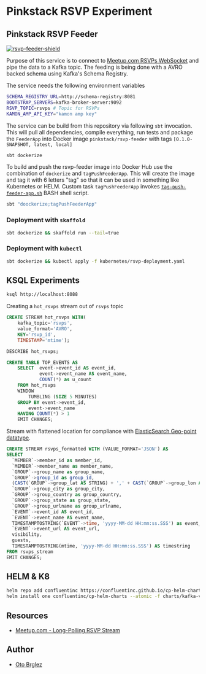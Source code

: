 # Pinkstack RSVP Experiment

## Pinkstack RSVP Feeder

[![rsvp-feeder-shield][rsvp-feeder-shield]][rsvp-feeder-docker-hub]

Purpose of this service is to connect to [Meetup.com RSVPs WebSocket][meetup-com-rsvp-ws] and pipe the data to a Kafka topic. 
The feeding is being done with a AVRO backed schema using Kafka's Schema Registry.

The service needs the following environment variables

```bash
SCHEMA_REGISTRY_URL=http://schema-registry:8081
BOOTSTRAP_SERVERS=kafka-broker-server:9092
RSVP_TOPIC=rsvps # Topic for RSVPs
KAMON_AMP_API_KEY="kamon amp key"
```

The service can be build from this repository via following `sbt` invocation. 
This will pull all dependencies, compile everything, run tests and package the `FeederApp` into 
Docker image `pinkstack/rsvp-feeder` with tags `[0.1.0-SNAPSHOT, latest, local]`

```bash
sbt dockerize
```

To build and push the rsvp-feeder image into Docker Hub use the combination of `dockerize` and `tagPushFeederApp`. 
This will create the image and tag it with 6 letters "tag" so that it can be used in something like Kubernetes or HELM. 
Custom task `tagPushFeederApp` invokes [`tag-push-feeder-app.sh`](bin/tag-push-feeder-app.sh) BASH shell script.

```bash
sbt "doockerize;tagPushFeederApp"
```

### Deployment with `skaffold`

```bash
sbt dockerize && skaffold run --tail=true
```

### Deployment with `kubectl`

```bash
sbt dockerize && kubectl apply -f kubernetes/rsvp-deployment.yaml
```

## KSQL Experiments

```bash
ksql http://localhost:8088
```

Creating a `hot_rsvps` stream out of `rsvps` topic

```SQL
CREATE STREAM hot_rsvps WITH(
    kafka_topic='rsvps', 
    value_format='AVRO', 
    KEY='rsvp_id', 
    TIMESTAMP='mtime');

DESCRIBE hot_rsvps;
```

```SQL
CREATE TABLE TOP_EVENTS AS
    SELECT  event->event_id AS event_id, 
            event->event_name AS event_name,
            COUNT(*) as u_count 
    FROM hot_rsvps 
    WINDOW 
        TUMBLING (SIZE 5 MINUTES) 
    GROUP BY event->event_id,
        event->event_name
    HAVING COUNT(*) > 1
    EMIT CHANGES;
```

Stream with flattened location for compliance with [ElasticSearch Geo-point datatype](https://www.elastic.co/guide/en/elasticsearch/reference/current/geo-point.html).

```SQL
CREATE STREAM rsvps_formatted WITH (VALUE_FORMAT='JSON') AS
SELECT 
  `MEMBER`->member_id as member_id,
  `MEMBER`->member_name as member_name,
  `GROUP`->group_name as group_name,
  `GROUP`->group_id as group_id,
  (CAST(`GROUP`->group_lat AS STRING) + ',' + CAST(`GROUP`->group_lon AS STRING)) as group_location,
  `GROUP`->group_city as group_city,
  `GROUP`->group_country as group_country,
  `GROUP`->group_state as group_state,
  `GROUP`->group_urlname as group_urlname,
  `EVENT`->event_id AS event_id,
  `EVENT`->event_name AS event_name,
  TIMESTAMPTOSTRING(`EVENT`->time, 'yyyy-MM-dd HH:mm:ss.SSS') as event_time,
  `EVENT`->event_url AS event_url,
  visibility,
  guests,
  TIMESTAMPTOSTRING(mtime, 'yyyy-MM-dd HH:mm:ss.SSS') AS timestring
FROM rsvps_stream
EMIT CHANGES;
```

## HELM & K8

```bash
helm repo add confluentinc https://confluentinc.github.io/cp-helm-charts/
helm install one confluentinc/cp-helm-charts --atomic -f charts/kafka-values.yaml
```



## Resources

- [Meetup.com - Long-Polling RSVP Stream](https://www.meetup.com/meetup_api/docs/stream/2/rsvps/)

## Author

- [Oto Brglez](https://github.com/otobrglez)

[rsvp-feeder-docker-hub]: https://hub.docker.com/r/pinkstack/rsvp-feeder
[rsvp-feeder-shield]: https://img.shields.io/docker/pulls/pinkstack/rsvp-feeder
[meetup-com-rsvp-ws]: http://meetup.github.io/stream/rsvpTicker/
